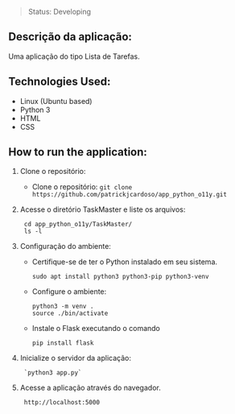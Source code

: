 > Status: Developing 


## Descrição da aplicação:

Uma aplicação do tipo Lista de Tarefas.


## Technologies Used:

* Linux (Ubuntu based)
* Python 3
* HTML
* CSS


## How to run the application:

1. Clone o repositório:

    * Clone o repositório: `git clone https://github.com/patrickjcardoso/app_python_o11y.git`

2. Acesse o diretório TaskMaster e liste os arquivos:

        cd app_python_o11y/TaskMaster/
        ls -l

3. Configuração do ambiente:

   * Certifique-se de ter o Python instalado em seu sistema.

        ` sudo apt install python3 python3-pip python3-venv `

   * Configure o ambiente:
        ```
        python3 -m venv .
        source ./bin/activate
        ```
   
   * Instale o Flask executando o comando 

        `pip install flask`

4. Inicialize o servidor da aplicação:

        `python3 app.py`

5. Acesse a aplicação através do navegador.

        http://localhost:5000